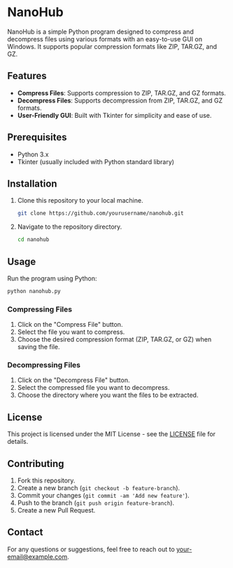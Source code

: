 # NanoHub

NanoHub is a simple Python program designed to compress and decompress files using various formats with an easy-to-use GUI on Windows. It supports popular compression formats like ZIP, TAR.GZ, and GZ.

## Features

- **Compress Files**: Supports compression to ZIP, TAR.GZ, and GZ formats.
- **Decompress Files**: Supports decompression from ZIP, TAR.GZ, and GZ formats.
- **User-Friendly GUI**: Built with Tkinter for simplicity and ease of use.

## Prerequisites

- Python 3.x
- Tkinter (usually included with Python standard library)

## Installation

1. Clone this repository to your local machine.
    ```bash
    git clone https://github.com/yourusername/nanohub.git
    ```
2. Navigate to the repository directory.
    ```bash
    cd nanohub
    ```

## Usage

Run the program using Python:
```bash
python nanohub.py
```

### Compressing Files

1. Click on the "Compress File" button.
2. Select the file you want to compress.
3. Choose the desired compression format (ZIP, TAR.GZ, or GZ) when saving the file.

### Decompressing Files

1. Click on the "Decompress File" button.
2. Select the compressed file you want to decompress.
3. Choose the directory where you want the files to be extracted.

## License

This project is licensed under the MIT License - see the [LICENSE](LICENSE) file for details.

## Contributing

1. Fork this repository.
2. Create a new branch (`git checkout -b feature-branch`).
3. Commit your changes (`git commit -am 'Add new feature'`).
4. Push to the branch (`git push origin feature-branch`).
5. Create a new Pull Request.

## Contact

For any questions or suggestions, feel free to reach out to [your-email@example.com](mailto:your-email@example.com).